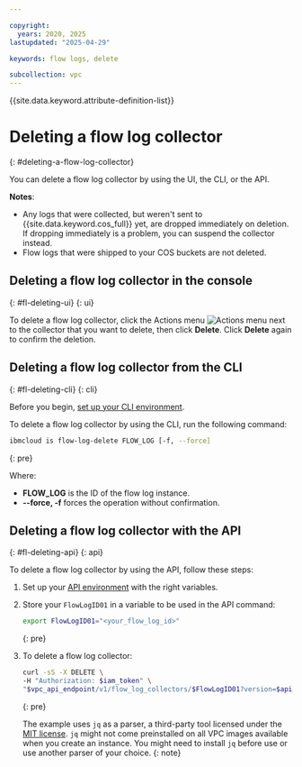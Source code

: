 ```yaml
---

copyright:
  years: 2020, 2025
lastupdated: "2025-04-29"

keywords: flow logs, delete

subcollection: vpc
---
```


{{site.data.keyword.attribute-definition-list}}

# Deleting a flow log collector
{: #deleting-a-flow-log-collector}

You can delete a flow log collector by using the UI, the CLI, or the API.

**Notes**:

* Any logs that were collected, but weren't sent to {{site.data.keyword.cos_full}} yet, are dropped immediately on deletion. If dropping immediately is a problem, you can suspend the collector instead.
* Flow logs that were shipped to your COS buckets are not deleted.

## Deleting a flow log collector in the console
{: #fl-deleting-ui}
{: ui}

To delete a flow log collector, click the Actions menu ![Actions menu](images/overflow.png) next to the collector that you want to delete, then click **Delete**. Click **Delete** again to confirm the deletion.

## Deleting a flow log collector from the CLI
{: #fl-deleting-cli}
{: cli}

Before you begin, [set up your CLI environment](/docs/vpc?topic=vpc-set-up-environment&interface=cli).

To delete a flow log collector by using the CLI, run the following command:

```sh
ibmcloud is flow-log-delete FLOW_LOG [-f, --force]
```
{: pre}

Where:

- **FLOW_LOG** is the ID of the flow log instance.
- **--force, -f** forces the operation without confirmation.

## Deleting a flow log collector with the API
{: #fl-deleting-api}
{: api}

To delete a flow log collector by using the API, follow these steps:

1. Set up your [API environment](/docs/vpc?topic=vpc-set-up-environment#api-prerequisites-setup) with the right variables.
1. Store your `FlowLogID01` in a variable to be used in the API command:

   ```sh
   export FlowLogID01="<your_flow_log_id>"
   ```
   {: pre}

1. To delete a flow log collector:

   ```sh
   curl -sS -X DELETE \
   -H "Authorization: $iam_token" \
   "$vpc_api_endpoint/v1/flow_log_collectors/$FlowLogID01?version=$api_version&generation=2" | jq
   ```
   {: pre}

   The example uses `jq` as a parser, a third-party tool licensed under the [MIT license](https://stedolan.github.io/jq/download/). `jq` might not come preinstalled on all VPC images available when you create an instance. You might need to install `jq` before use or use another parser of your choice.
   {: note}
